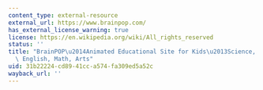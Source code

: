 ```yaml
---
content_type: external-resource
external_url: https://www.brainpop.com/
has_external_license_warning: true
license: https://en.wikipedia.org/wiki/All_rights_reserved
status: ''
title: "BrainPOP\u2014Animated Educational Site for Kids\u2013Science, Social Studies,\
  \ English, Math, Arts"
uid: 31b22224-cd89-41cc-a574-fa309ed5a52c
wayback_url: ''
---
```

